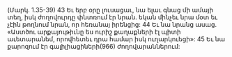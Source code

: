 (Մարկ. 1.35-39)
43 Եւ երբ օրը լուսացաւ, նա ելաւ գնաց մի ամայի տեղ, իսկ ժողովուրդը փնտռում էր նրան. եկան մինչեւ նրա մօտ եւ չէին թողնում նրան, որ հեռանայ իրենցից: 44 Եւ նա նրանց ասաց. «Աստծու արքայութիւնը ես ուրիշ քաղաքների էլ պիտի աւետարանեմ, որովհետեւ դրա համար իսկ ուղարկուեցի»: 45 Եւ նա քարոզում էր գալիլիացիների(966) ժողովարաններում:
